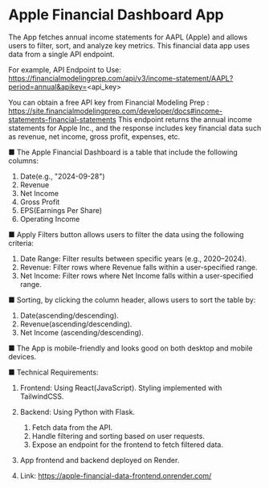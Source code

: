 # Apple Financial Dashboard App

 The App fetches annual income statements for AAPL (Apple) and allows users to filter, sort, and analyze key metrics.
 This financial data app uses data from a single API endpoint. 
 
 For example, API Endpoint to Use:
 https://financialmodelingprep.com/api/v3/income-statement/AAPL?period=annual&apikey=<api_key>
 
 You can obtain a free API key from Financial Modeling Prep : https://site.financialmodelingprep.com/developer/docs#income-statements-financial-statements
 This endpoint returns the annual income statements for Apple Inc., and the response includes
 key financial data such as revenue, net income, gross profit, expenses, etc.
 
 ■ The Apple Financial Dashboard is a table that include the following columns:
 1. Date(e.g., "2024-09-28")
 2. Revenue
 3. Net Income
 4. Gross Profit
 5. EPS(Earnings Per Share)
 6. Operating Income

 ■ Apply Filters button allows users to filter the data using the following criteria:
 1. Date Range: Filter results between specific years (e.g., 2020–2024).
 2. Revenue: Filter rows where Revenue falls within a user-specified range.
 3. Net Income: Filter rows where Net Income falls within a user-specified range.

 ■ Sorting, by clicking the column header, allows users to sort the table by:
 1. Date(ascending/descending).
 2. Revenue(ascending/descending).
 3. Net Income (ascending/descending).
    
 ■ The App is mobile-friendly and looks good on both desktop and mobile devices.
 

 ■ Technical Requirements:
 1. Frontend: Using React(JavaScript). Styling implemented with TailwindCSS.

 2. Backend: Using Python with Flask.
    1. Fetch data from the API.
    2. Handle filtering and sorting based on user requests.
    3. Expose an endpoint for the frontend to fetch filtered data.
    
 4. App frontend and backend deployed on Render.
 5. Link: https://apple-financial-data-frontend.onrender.com/
